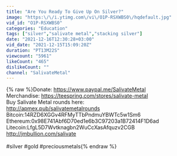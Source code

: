 ```yaml
---
title: "Are You Ready To Give Up On Silver?"
image: "https:\/\/i.ytimg.com\/vi\/O1P-RSXWBS0\/hqdefault.jpg"
vid_id: "O1P-RSXWBS0"
categories: "Education"
tags: ["silver","salivate metal","stacking silver"]
date: "2021-12-16T12:30:28+03:00"
vid_date: "2021-12-15T15:09:20Z"
duration: "PT13M22S"
viewcount: "5961"
likeCount: "465"
dislikeCount: ""
channel: "SalivateMetal"
---
```

{% raw %}Donate: <a rel="nofollow" target="blank" href="https://www.paypal.me/SalivateMetal">https://www.paypal.me/SalivateMetal</a><br />Merchandise: <a rel="nofollow" target="blank" href="https://teespring.com/stores/salivate-metal">https://teespring.com/stores/salivate-metal</a><br />Buy Salivate Metal rounds here:<br /><a rel="nofollow" target="blank" href="http://apmex.pub/salivatemetalrounds">http://apmex.pub/salivatemetalrounds</a><br />Bitcoin:14RZD6XGGv4RFMyTTbPndmuYBWTc5w1Sm6<br />Ethereum:0x98E741Abf6D70ed1e6b3C97203a1B72414F1D6ad<br />Litecoin:LfgL5D7Wvtknagbn2WuCcXasAfquzv2CGB<br /><a rel="nofollow" target="blank" href="http://jmbullion.com/salivate">http://jmbullion.com/salivate</a><br /><br />#silver #gold #preciousmetals{% endraw %}
